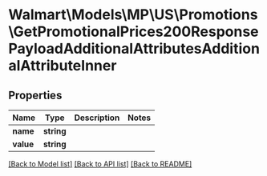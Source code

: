 # Walmart\Models\MP\US\Promotions\GetPromotionalPrices200ResponsePayloadAdditionalAttributesAdditionalAttributeInner

## Properties

Name | Type | Description | Notes
------------ | ------------- | ------------- | -------------
**name** | **string** |  |
**value** | **string** |  |


[[Back to Model list]](./) [[Back to API list]](../../../../../README.md#supported-apis) [[Back to README]](../../../../../README.md)
